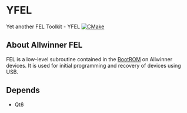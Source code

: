 # YFEL

Yet another FEL Toolkit - YFEL  [![CMake](https://github.com/YuzukiTsuru/YFEL/actions/workflows/cmake.yml/badge.svg)](https://github.com/YuzukiTsuru/YFEL/actions/workflows/cmake.yml)

## About Allwinner FEL 

FEL is a low-level subroutine contained in the [BootROM](https://linux-sunxi.org/BROM) on Allwinner devices. It is used for initial programming and recovery of devices using USB.


## Depends
- Qt6
